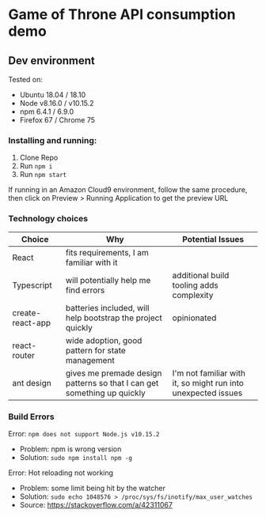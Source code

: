 # Game of Throne API consumption demo

## Dev environment 


Tested on:
* Ubuntu 18.04 / 18.10
* Node v8.16.0 / v10.15.2
* npm 6.4.1 / 6.9.0
* Firefox 67 / Chrome 75

### Installing and running:

1. Clone Repo
1. Run `npm i`
1. Run `npm start`

If running in an Amazon Cloud9 environment, follow the same procedure, then click on Preview > Running Application to get the preview URL

### Technology choices

| Choice   |      Why      |    Potential Issues    |
|----------|---------------|------------------------|
| React    |  fits requirements, I am familiar with it |
| Typescript |    will potentially help me find errors | additional build tooling adds complexity |
| create-react-app | batteries included, will help bootstrap the project quickly | opinionated |
| react-router    |  wide adoption, good pattern for state management |
| ant design    |  gives me premade design patterns so that I can get something up quickly | I'm not familiar with it, so might run into unexpected issues |

### Build Errors

Error: `npm does not support Node.js v10.15.2`
* Problem: npm is wrong version
* Solution: `sudo npm install npm -g`

Error: Hot reloading not working
* Problem: some limit being hit by the watcher
* Solution: `sudo echo 1048576 > /proc/sys/fs/inotify/max_user_watches`
* Source: https://stackoverflow.com/a/42311067
